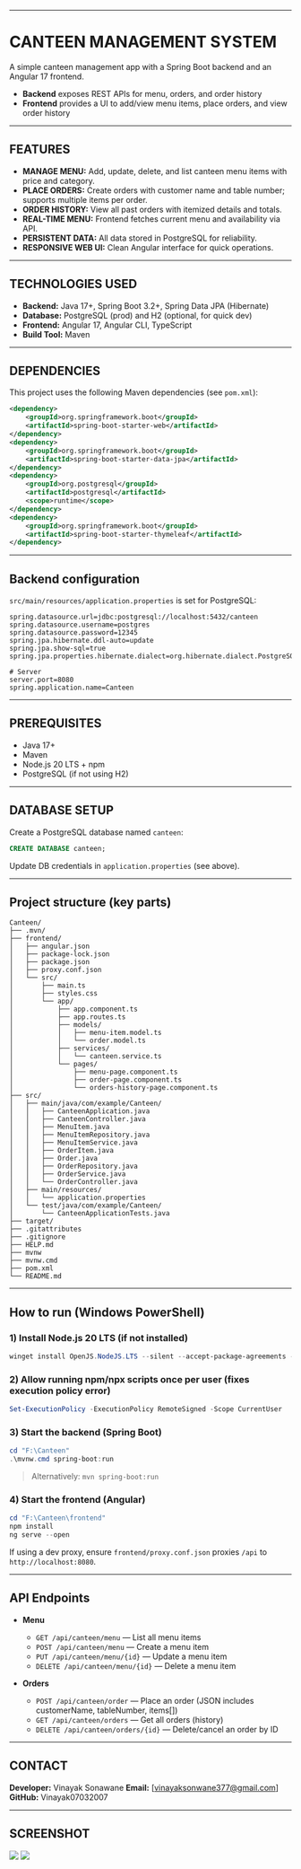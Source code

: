 

---

# CANTEEN MANAGEMENT SYSTEM

A simple canteen management app with a Spring Boot backend and an Angular 17 frontend.

* **Backend** exposes REST APIs for menu, orders, and order history
* **Frontend** provides a UI to add/view menu items, place orders, and view order history

---

## FEATURES

* **MANAGE MENU:** Add, update, delete, and list canteen menu items with price and category.
* **PLACE ORDERS:** Create orders with customer name and table number; supports multiple items per order.
* **ORDER HISTORY:** View all past orders with itemized details and totals.
* **REAL-TIME MENU:** Frontend fetches current menu and availability via API.
* **PERSISTENT DATA:** All data stored in PostgreSQL for reliability.
* **RESPONSIVE WEB UI:** Clean Angular interface for quick operations.

---

## TECHNOLOGIES USED

* **Backend:** Java 17+, Spring Boot 3.2+, Spring Data JPA (Hibernate)
* **Database:** PostgreSQL (prod) and H2 (optional, for quick dev)
* **Frontend:** Angular 17, Angular CLI, TypeScript
* **Build Tool:** Maven

---

## DEPENDENCIES

This project uses the following Maven dependencies (see `pom.xml`):

```xml
<dependency>
    <groupId>org.springframework.boot</groupId>
    <artifactId>spring-boot-starter-web</artifactId>
</dependency>
<dependency>
    <groupId>org.springframework.boot</groupId>
    <artifactId>spring-boot-starter-data-jpa</artifactId>
</dependency>
<dependency>
    <groupId>org.postgresql</groupId>
    <artifactId>postgresql</artifactId>
    <scope>runtime</scope>
</dependency>
<dependency>
    <groupId>org.springframework.boot</groupId>
    <artifactId>spring-boot-starter-thymeleaf</artifactId>
</dependency>
```

---

## Backend configuration

`src/main/resources/application.properties` is set for PostgreSQL:

```properties
spring.datasource.url=jdbc:postgresql://localhost:5432/canteen
spring.datasource.username=postgres
spring.datasource.password=12345
spring.jpa.hibernate.ddl-auto=update
spring.jpa.show-sql=true
spring.jpa.properties.hibernate.dialect=org.hibernate.dialect.PostgreSQLDialect

# Server
server.port=8080
spring.application.name=Canteen
```

---

## PREREQUISITES

* Java 17+
* Maven
* Node.js 20 LTS + npm
* PostgreSQL (if not using H2)

---

## DATABASE SETUP

Create a PostgreSQL database named `canteen`:

```sql
CREATE DATABASE canteen;
```

Update DB credentials in `application.properties` (see above).

---

## Project structure (key parts)

```text
Canteen/
├── .mvn/
├── frontend/
│   ├── angular.json
│   ├── package-lock.json
│   ├── package.json
│   ├── proxy.conf.json
│   └── src/
│       ├── main.ts
│       ├── styles.css
│       └── app/
│           ├── app.component.ts
│           ├── app.routes.ts
│           ├── models/
│           │   ├── menu-item.model.ts
│           │   └── order.model.ts
│           ├── services/
│           │   └── canteen.service.ts
│           └── pages/
│               ├── menu-page.component.ts
│               ├── order-page.component.ts
│               └── orders-history-page.component.ts
├── src/
│   ├── main/java/com/example/Canteen/
│   │   ├── CanteenApplication.java
│   │   ├── CanteenController.java
│   │   ├── MenuItem.java
│   │   ├── MenuItemRepository.java
│   │   ├── MenuItemService.java
│   │   ├── OrderItem.java
│   │   ├── Order.java
│   │   ├── OrderRepository.java
│   │   ├── OrderService.java
│   │   └── OrderController.java
│   ├── main/resources/
│   │   └── application.properties
│   └── test/java/com/example/Canteen/
│       └── CanteenApplicationTests.java
├── target/
├── .gitattributes
├── .gitignore
├── HELP.md
├── mvnw
├── mvnw.cmd
├── pom.xml
└── README.md
```

---

## How to run (Windows PowerShell)

### 1) Install Node.js 20 LTS (if not installed)

```powershell
winget install OpenJS.NodeJS.LTS --silent --accept-package-agreements --accept-source-agreements
```

### 2) Allow running npm/npx scripts once per user (fixes execution policy error)

```powershell
Set-ExecutionPolicy -ExecutionPolicy RemoteSigned -Scope CurrentUser
```

### 3) Start the backend (Spring Boot)

```powershell
cd "F:\Canteen"
.\mvnw.cmd spring-boot:run
```

> Alternatively: `mvn spring-boot:run`

### 4) Start the frontend (Angular)

```powershell
cd "F:\Canteen\frontend"
npm install
ng serve --open
```

If using a dev proxy, ensure `frontend/proxy.conf.json` proxies `/api` to `http://localhost:8080`.

---

## API Endpoints

* **Menu**

  * `GET /api/canteen/menu` — List all menu items
  * `POST /api/canteen/menu` — Create a menu item
  * `PUT /api/canteen/menu/{id}` — Update a menu item
  * `DELETE /api/canteen/menu/{id}` — Delete a menu item
* **Orders**

  * `POST /api/canteen/order` — Place an order (JSON includes customerName, tableNumber, items\[])
  * `GET /api/canteen/orders` — Get all orders (history)
  * `DELETE /api/canteen/orders/{id}` — Delete/cancel an order by ID

---

## CONTACT

**Developer:** Vinayak Sonawane
**Email:** [vinayaksonwane377@gmail.com]
**GitHub:** Vinayak07032007

---

## SCREENSHOT

![](Angular1.png)
![](Angular2.png)